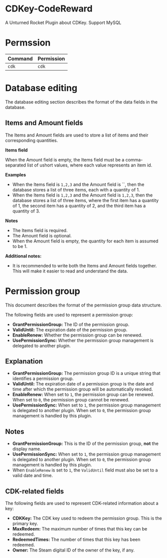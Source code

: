 # CDKey-CodeReward
A Unturned Rocket Plugin about CDKey. Support MySQL

# Permssion
**Command** | **Permission**
---|---
`cdk` | `cdk`

# Database editing

The database editing section describes the format of the data fields in the database.

## Items and Amount fields

The Items and Amount fields are used to store a list of items and their corresponding quantities.

**Items field**

When the Amount field is empty, the Items field must be a comma-separated list of ushort values, where each value represents an item id.

**Examples**

* When the Items field is `1,2,3` and the Amount field is ``, then the database stores a list of three items, each with a quantity of 1.
* When the Items field is `1,2,3` and the Amount field is `1,2,3`, then the database stores a list of three items, where the first item has a quantity of 1, the second item has a quantity of 2, and the third item has a quantity of 3.

**Notes**

* The Items field is required.
* The Amount field is optional.
* When the Amount field is empty, the quantity for each item is assumed to be 1.

**Additional notes:**

* It is recommended to write both the Items and Amount fields together. This will make it easier to read and understand the data.


# Permission group

This document describes the format of the permission group data structure.


The following fields are used to represent a permission group:

* **GrantPermissionGroup:** The ID of the permission group.
* **ValidUntil:** The expiration date of the permission group.
* **EnableRenew:** Whether the permission group can be renewed.
* **UsePermissionSync:** Whether the permission group management is delegated to another plugin.

## Explanation

* **GrantPermissionGroup:** The permission group ID is a unique string that identifies a permission group.
* **ValidUntil:** The expiration date of a permission group is the date and time after which the permission group will be automatically revoked.
* **EnableRenew:** When set to `1`, the permission group can be renewed. When set to `0`, the permission group cannot be renewed.
* **UsePermissionSync:** When set to `1`, the permission group management is delegated to another plugin. When set to `0`, the permission group management is handled by this plugin.

## Notes

* **GrantPermissionGroup:** This is the ID of the permission group, **not** the display name.
* **UsePermissionSync:** When set to `1`, the permission group management is delegated to another plugin. When set to `0`, the permission group management is handled by this plugin.
* When `EnableRenew` is set to `1`, the `ValidUntil` field must also be set to a valid date and time.

## CDK-related fields

The following fields are used to represent CDK-related information about a key:

* **CDKKey:** The CDK key used to redeem the permission group. This is the primary key.
* **MaxRedeem:** The maximum number of times that this key can be redeemed.
* **RedeemedTimes:** The number of times that this key has been redeemed.
* **Owner:** The Steam digital ID of the owner of the key, if any.
